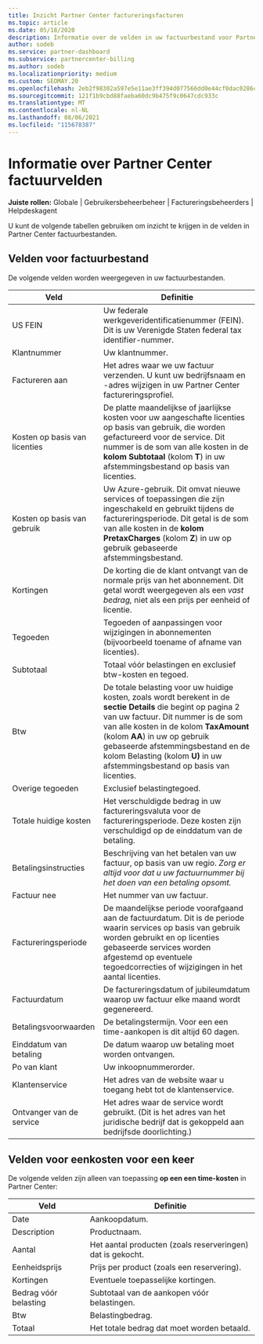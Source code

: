 ```yaml
---
title: Inzicht Partner Center factureringsfacturen
ms.topic: article
ms.date: 05/18/2020
description: Informatie over de velden in uw factuurbestand voor Partner Center facturering. Opgenomen zijn velden en definities voor alle factuurvelden en velden met een eenkosten voor één keer.
author: sodeb
ms.service: partner-dashboard
ms.subservice: partnercenter-billing
ms.author: sodeb
ms.localizationpriority: medium
ms.custom: SEOMAY.20
ms.openlocfilehash: 2eb2f98302a597e5e11ae3ff394d077566dd0e44cf0dac0286cc31e74bb62803
ms.sourcegitcommit: 121f1b9cbd88faeba60dc9b475f9c0647cdc933c
ms.translationtype: MT
ms.contentlocale: nl-NL
ms.lasthandoff: 08/06/2021
ms.locfileid: "115678387"
---
```

# <a name="understand-partner-center-billing-invoice-fields"></a>Informatie over Partner Center factuurvelden

**Juiste rollen:** Globale | Gebruikersbeheerbeheer | Factureringsbeheerders | Helpdeskagent

U kunt de volgende tabellen gebruiken om inzicht te krijgen in de velden in Partner Center factuurbestanden.

## <a name="invoice-file-fields"></a>Velden voor factuurbestand

De volgende velden worden weergegeven in uw factuurbestanden.

| Veld | Definitie |
| ----- | ---------- |
| US FEIN | Uw federale werkgeveridentificatienummer (FEIN). Dit is uw Verenigde Staten federal tax identifier-nummer. |
| Klantnummer | Uw klantnummer. |
| Factureren aan | Het adres waar we uw factuur verzenden. U kunt uw bedrijfsnaam en -adres wijzigen in uw Partner Center factureringsprofiel. |
| Kosten op basis van licenties | De platte maandelijkse of jaarlijkse kosten voor uw aangeschafte licenties op basis van gebruik, die worden gefactureerd voor de service. Dit nummer is de som van alle kosten in de **kolom Subtotaal** (kolom **T**) in uw afstemmingsbestand op basis van licenties. |
| Kosten op basis van gebruik | Uw Azure-gebruik. Dit omvat nieuwe services of toepassingen die zijn ingeschakeld en gebruikt tijdens de factureringsperiode. Dit getal is de som van alle kosten in de **kolom PretaxCharges** (kolom **Z**) in uw op gebruik gebaseerde afstemmingsbestand. |
| Kortingen | De korting die de klant ontvangt van de normale prijs van het abonnement. Dit getal wordt weergegeven als een *vast bedrag,* niet als een prijs per eenheid of licentie. |
| Tegoeden | Tegoeden of aanpassingen voor wijzigingen in abonnementen (bijvoorbeeld toename of afname van licenties). |
| Subtotaal | Totaal vóór belastingen en exclusief btw-kosten en tegoed. |
| Btw | De totale belasting voor uw huidige kosten, zoals wordt berekent in de **sectie Details** die begint op pagina 2 van uw factuur. Dit nummer is de som van alle kosten in de kolom **TaxAmount** (kolom  **AA**) in uw op gebruik gebaseerde afstemmingsbestand en de kolom Belasting (kolom **U)** in uw afstemmingsbestand op basis van licenties. |
| Overige tegoeden | Exclusief belastingtegoed. |
| Totale huidige kosten | Het verschuldigde bedrag in uw factureringsvaluta voor de factureringsperiode. Deze kosten zijn verschuldigd op de einddatum van de betaling. |
| Betalingsinstructies | Beschrijving van het betalen van uw factuur, op basis van uw regio. *Zorg er altijd voor dat u uw factuurnummer bij het doen van een betaling opsomt.* |
| Factuur nee | Het nummer van uw factuur. |
| Factureringsperiode | De maandelijkse periode voorafgaand aan de factuurdatum. Dit is de periode waarin services op basis van gebruik worden gebruikt en op licenties gebaseerde services worden afgestemd op eventuele tegoedcorrecties of wijzigingen in het aantal licenties. |
| Factuurdatum | De factureringsdatum of jubileumdatum waarop uw factuur elke maand wordt gegenereerd. |
| Betalingsvoorwaarden | De betalingstermijn. Voor een een time-aankopen is dit altijd 60 dagen. |
| Einddatum van betaling | De datum waarop uw betaling moet worden ontvangen. |
| Po van klant | Uw inkoopnummerorder. |
| Klantenservice | Het adres van de website waar u toegang hebt tot de klantenservice. |
| Ontvanger van de service | Het adres waar de service wordt gebruikt. (Dit is het adres van het juridische bedrijf dat is gekoppeld aan bedrijfsde doorlichting.) |

## <a name="one-time-charges-fields"></a>Velden voor eenkosten voor een keer

De volgende velden zijn alleen van toepassing **op een een time-kosten** in Partner Center:

| Veld | Definitie |
| ----- | ---------- |
| Date | Aankoopdatum. |
| Description | Productnaam. |
| Aantal | Het aantal producten (zoals reserveringen) dat is gekocht. |
| Eenheidsprijs | Prijs per product (zoals een reservering). |
| Kortingen | Eventuele toepasselijke kortingen. |
| Bedrag vóór belasting | Subtotaal van de aankopen vóór belastingen. |
| Btw | Belastingbedrag. |
| Totaal | Het totale bedrag dat moet worden betaald. |
